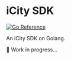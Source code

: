 # iCity SDK

[![Go Reference](https://pkg.go.dev/badge/github.com/WingLim/icity-sdk.svg)](https://pkg.go.dev/github.com/WingLim/icity-sdk)

An iCity SDK on Golang.

🔨 Work in progress...
